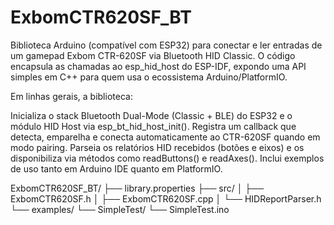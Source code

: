 # ExbomCTR620SF_BT
Biblioteca Arduino (compatível com ESP32) para conectar e ler entradas de um gamepad Exbom CTR-620SF via Bluetooth HID Classic.
O código encapsula as chamadas ao esp_hid_host do ESP-IDF, expondo uma API simples em C++ para quem usa o ecossistema Arduino/PlatformIO.

Em linhas gerais, a biblioteca:

  Inicializa o stack Bluetooth Dual-Mode (Classic + BLE) do ESP32 e o módulo HID Host via esp_bt_hid_host_init().
  Registra um callback que detecta, emparelha e conecta automaticamente ao CTR-620SF quando em modo pairing.
  Parseia os relatórios HID recebidos (botões e eixos) e os disponibiliza via métodos como readButtons() e readAxes().
  Inclui exemplos de uso tanto em Arduino IDE quanto em PlatformIO.

ExbomCTR620SF_BT/
├── library.properties
├── src/
│   ├── ExbomCTR620SF.h
│   ├── ExbomCTR620SF.cpp
│   └── HIDReportParser.h
└── examples/
    └── SimpleTest/
        └── SimpleTest.ino

